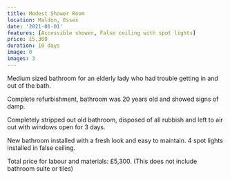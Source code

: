 ```yaml
---
title: Modest Shower Room
location: Maldon, Essex
date: '2021-01-01'
features: [Accessible shower, False ceiling with spot lights]
price: £5,300
duration: 10 days
image: 0
images: 3
---
```


Medium sized bathroom for an elderly lady who had trouble getting in and out of the bath.

Complete refurbishment, bathroom was 20 years old and showed signs of damp.

Completely stripped out old bathroom, disposed of all rubbish and left to air
out with windows open for 3 days.

New bathroom installed with a fresh look and easy to maintain. 4 spot lights installed in false ceiling.

Total price for labour and materials: £5,300.
(This does not include bathroom suite or tiles)
